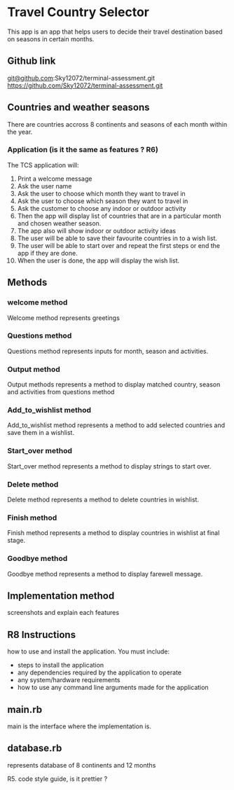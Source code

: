 # Travel Country Selector
This app is an app that helps users to decide their travel destination based on seasons in certain months.

## Github link

git@github.com:Sky12072/terminal-assessment.git
https://github.com/Sky12072/terminal-assessment.git

## Countries and weather seasons
There are countries accross 8 continents and seasons of each month within the year. 

### Application (is it the same as features ? R6)

The TCS application will:

1. Print a welcome message
2. Ask the user name
3. Ask the user to choose which month they want to travel in
4. Ask the user to choose which season they want to travel in
5. Ask the customer to choose any indoor or outdoor activity
6. Then the app will display list of countries that are in a particular month and chosen weather season.
7. The app also will show indoor or outdoor activity ideas
8. The user will be able to save their favourite countries in to a wish list.
9. The user will be able to start over and repeat the first steps or end the app if they are done.
10. When the user is done, the app will display the wish list.

## Methods

### welcome method

Welcome method represents greetings

### Questions method

Questions method represents inputs for month, season and activities. 

### Output method

Output methods represents a method to display matched country, season and activities from questions method

### Add_to_wishlist method

Add_to_wishlist method represents a method to add selected countries and save them in a wishlist. 

### Start_over method

Start_over method represents a method to display strings to start over.

### Delete method

Delete method represents a method to delete countries in wishlist.

### Finish method

Finish method represents a method to display countries in wishlist at final stage.

### Goodbye method

Goodbye method represents a method to display farewell message.



## Implementation method

screenshots and explain each features

## R8 Instructions
how to use and install the application.
You must include:
- steps to install the application
- any dependencies required by the application to operate
- any system/hardware requirements
- how to use any command line arguments made for the application






## main.rb

main is the interface where the implementation is.

## database.rb
represents database of 8 continents and 12 months


R5. code style guide, is it prettier ?
